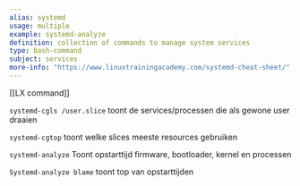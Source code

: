 ```yaml
---
alias: systemd
usage: multiple
example: systemd-analyze
definition: collection of commands to manage system services 
type: bash-command
subject: services
more-info: "https://www.linuxtrainingacademy.com/systemd-cheat-sheet/"
---
```

 
[[LX command]]

`systemd-cgls /user.slice`
toont de services/processen die als gewone user draaien

`systemd-cgtop`
toont welke slices meeste resources gebruiken

`systemd-analyze`
Toont opstarttijd firmware, bootloader, kernel en processen

`Systemd-analyze blame`
toont top van opstarttijden


